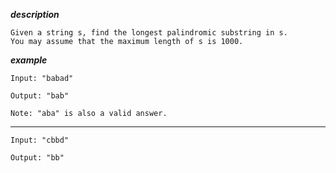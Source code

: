
***description***

    Given a string s, find the longest palindromic substring in s.
    You may assume that the maximum length of s is 1000.

***example***

    Input: "babad"

    Output: "bab"

    Note: "aba" is also a valid answer.
***

    Input: "cbbd"

    Output: "bb"
